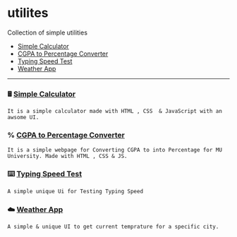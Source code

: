 # utilites
Collection of simple utilities


* [Simple Calculator](https://affanthebest.github.io/utilities/simple-calculator/)
* [CGPA to Percentage Converter](https://affanthebest.github.io/utilities/CGPA-To-PERCENTAGE/)
* [Typing Speed Test](https://affanthebest.github.io/utilities/typing-test/)
* [Weather App](https://weatherapp.affanthebess.repl.co/)


-------------------------------------------------------


### 🖩 [Simple Calculator](https://affanthebest.github.io/utilities/simple-calculator/)

```
It is a simple calculator made with HTML , CSS  & JavaScript with an awsome UI.
```


### % 󠀥󠀥[CGPA to Percentage Converter](https://affanthebest.github.io/utilities/CGPA-To-PERCENTAGE/)

```
It is a simple webpage for Converting CGPA to into Percentage for MU University. Made with HTML , CSS & JS.
```


### ⌨️ [Typing Speed Test](https://affanthebest.github.io/utilities/typing-test/)
```
A simple unique Ui for Testing Typing Speed
```


### ☁️ [Weather App](https://weatherapp.affanthebess.repl.co/)
```
A simple & unique UI to get current temprature for a specific city.
```

